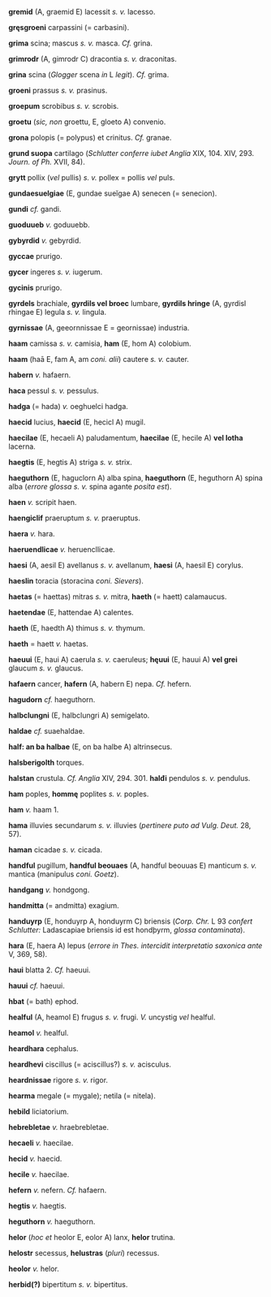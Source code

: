 **gremid** (A, graemid E) lacessit *s. v.* lacesso.

**gręsgroeni** carpassini (= carbasini).

**grima** scina; mascus *s. v.* masca. *Cf.* grina.

**grimrodr** (A, gimrodr C) dracontia *s. v.* draconitas.

**grina** scina (*Glogger* scena *in* L *legit*). *Cf.* grima.

**groeni** prassus *s. v.* prasinus.

**groepum** scrobibus *s. v.* scrobis.

**groetu** (*sic, non* groettu, E, gloeto A) convenio.

**grona** polopis (= polypus) et crinitus. *Cf.* granae.

**grund suopa** cartilago (*Schlutter con­ferre iubet Anglia* XIX, 104.
XIV, 293. *Journ. of Ph.* XVII, 84).

**grytt** pollix (*vel* pullis) *s. v.* pollex = pollis *vel* puls.

**gundaesuelgiae** (E, gundae sueĭgae A) senecen (= senecion).

**gundi** *cf.* gandi.

**guoduueb** *v.* goduuebb.

**gybyrdid** *v.* gebyrdid.

**gyccae** prurigo.

**gycer** ingeres *s. v.* iugerum.

**gycinis** prurigo.

**gyrdels** brachiale, **gyrdils vel broec** lumbare, **gyrdils hringe**
(A, gyrdisl rhingae E) legula *s. v.* lingula.

**gyrnissae** (A, geeornnissae E = geornissae) industria.

**haam** camissa *s. v.* camisia, **ham** (E, hom A) colobium.

**haam** (haā E, fam A, am *coni. alii*) cautere *s. v.* cauter.

**habern** *v.* hafaern.

**haca** pessul *s. v.* pessulus.

**hadga** (= hada) *v.* oeghuelci hadga.

**haecid** lucius, **haecid** (E, hecicl A) mugil.

**haecilae** (E, hecaeli A) paludamentum, **haecilae** (E, hecile A)
**vel lotha** lacerna.

**haegtis** (E, hegtis A) striga *s. v.* strix.

**haeguthorn** (E, haguclorn A) alba spina, **haeguthorn** (E, heguthorn
A) spina alba (*errore glossa s. v.* spina agante *posita est*).

**haen** *v.* scripit haen.

**haengiclif** praeruptum *s. v.* praeruptus.

**haera** *v.* hara.

**haeruendlicae** *v.* heruencllicae.

**haesi** (A, aesil E) avellanus *s. v.* avellanum, **haesi** (A, haesil
E) corylus.

**haeslin** toracia (storacina *coni. Sievers*).

**haetas** (= haettas) mitras *s. v.* mitra, **haeth** (= haett)
calamaucus.

**haetendae** (E, hattendae A) calentes.

**haeth** (E, haedth A) thimus *s. v.* thymum.

**haeth** = haett *v.* haetas.

**haeuui** (E, haui A) caerula *s. v.* caeruleus; **hęuui** (E, hauui A)
**vel grei** glaucum *s. v.* glaucus.

**hafaern** cancer, **hafern** (A, habern E) nepa. *Cf.* hefern.

**hagudorn** *cf.* haeguthorn.

**halbclungni** (E, halbclungri A) semigelato.

**haldae** *cf.* suaehaldae.

**half: an ba halbae** (E, on ba halbe A) altrinsecus.

**halsberigolth** torques.

**halstan** crustula. *Cf. Anglia* XIV, 294. 301. **halđi** pendulos *s.
v.* pendulus.

**ham** poples, **hommę** poplites *s. v.* poples.

**ham** *v.* haam 1.

**hama** illuvies secundarum *s. v.* illuvies (*pertinere puto ad Vulg.
Deut.* 28, 57).

**haman** cicadae *s. v.* cicada.

**handful** pugillum, **handful beouaes** (A, handful beouuas E)
manticum *s. v.* mantica (manipulus *coni. Goetz*).

**handgang** *v.* hondgong.

**handmitta** (= andmitta) exagium.

**handuyrp** (E, honduyrp A, honduyrm C) briensis (*Corp. Chr.* L 93
*confert Schlutter:* Ladascapiae briensis id est hondþyrm, *glossa
contaminata*).

**hara** (E, haera A) lepus (*errore in Thes. intercidit interpretatio
saxonica ante* V, 369, 58).

**haui** blatta 2. *Cf.* haeuui.

**hauui** *cf.* haeuui.

**hbat** (= bath) ephod.

**healful** (A, heamol E) frugus *s. v.* frugi. *V.* uncystig *vel*
healful.

**heamol** *v.* healful.

**heardhara** cephalus.

**heardhevi** ciscillus (= aciscillus?) *s. v.* acisculus.

**heardnissae** rigore *s. v.* rigor.

**hearma** megale (= mygale); netila (= nitela).

**hebild** liciatorium.

**hebrebletae** *v.* hraebrebletae.

**hecaeli** *v.* haecilae.

**hecid** *v.* haecid.

**hecile** *v.* haecilae.

**hefern** *v.* nefern. *Cf.* hafaern.

**hegtis** *v.* haegtis.

**heguthorn** *v.* haeguthorn.

**helor** (*hoc et* heolor E, eolor A) lanx, **helor** trutina.

**helostr** secessus, **helustras** (*pluri*) re­cessus.

**heolor** *v.* helor.

**herbid(?)**  bipertitum *s. v.* bipertitus.
